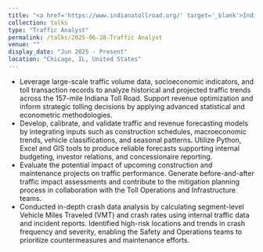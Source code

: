 ```yaml
---
title: "<a href='https://www.indianatollroad.org/' target='_blank'>Indiana Toll Road Concession Company (ITRCC)</a>"
collection: talks
type: "Traffic Analyst"
permalink: /talks/2025-06-28-Traffic Analyst
venue: ""
display_date: "Jun 2025 - Present"
location: "Chicago, IL, United States"
---
```


-	Leverage large-scale traffic volume data, socioeconomic indicators, and toll transaction records to analyze historical and projected traffic trends across the 157-mile Indiana Toll Road. Support revenue optimization and inform strategic tolling decisions by applying advanced statistical and econometric methodologies.
-	Develop, calibrate, and validate traffic and revenue forecasting models by integrating inputs such as construction schedules, macroeconomic trends, vehicle classifications, and seasonal patterns. Utilize Python, Excel and GIS tools to produce reliable forecasts supporting internal budgeting, investor relations, and concessionaire reporting.
-	Evaluate the potential impact of upcoming construction and maintenance projects on traffic performance. Generate before-and-after traffic impact assessments and contribute to the mitigation planning process in collaboration with the Toll Operations and Infrastructure teams.
-	Conducted in-depth crash data analysis by calculating segment-level Vehicle Miles Traveled (VMT) and crash rates using internal traffic data and incident reports. Identified high-risk locations and trends in crash frequency and severity, enabling the Safety and Operations teams to prioritize countermeasures and maintenance efforts.

